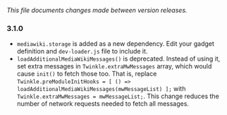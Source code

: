 _This file documents changes made between version releases._

### 3.1.0
- `mediawiki.storage` is added as a new dependency. Edit your gadget definition and `dev-loader.js` file to include it.  
- `loadAdditionalMediaWikiMessages()` is deprecated. Instead of using it, set extra messages in `Twinkle.extraMwMessages` array, which would cause `init()` to fetch those too. That is, replace `Twinkle.preModuleInitHooks = [ () => loadAdditionalMediaWikiMessages(mwMessageList) ];` with `Twinkle.extraMwMessages = mwMessageList;`. This change reduces the number of network requests needed to fetch all messages. 

